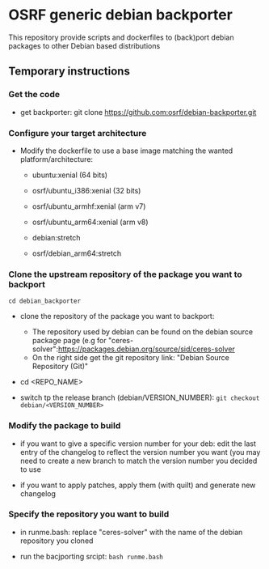 # OSRF generic debian backporter

This repository provide scripts and dockerfiles to (back)port debian packages to other Debian based distributions

## Temporary instructions 

### Get the code
- get backporter: git clone https://github.com:osrf/debian-backporter.git

### Configure your target architecture
- Modify the dockerfile to use a base image matching the wanted platform/architecture:

  - ubuntu:xenial (64 bits)

  - osrf/ubuntu_i386:xenial (32 bits)

  - osrf/ubuntu_armhf:xenial (arm v7)

  - osrf/ubuntu_arm64:xenial (arm v8)

  - debian:stretch

  - osrf/debian_arm64:stretch


### Clone the upstream repository of the package you want to backport

```
cd debian_backporter
```

- clone the repository of the package you want to backport:
  - The repository used by debian can be found on the debian source package page (e.g  for "ceres-solver":https://packages.debian.org/source/sid/ceres-solver
  - On the right side get the git repository link: "Debian Source Repository (Git)"

- cd <REPO_NAME>
- switch tp the release branch (debian/VERSION_NUMBER): `git checkout debian/<VERSION_NUMBER>`

### Modify the package to build

- if you want to give a specific version number for your deb: edit the last entry of the changelog to reflect the version number you want (you may need to create a new branch to match the version number you decided to use

- if you want to apply patches, apply them (with quilt) and generate new changelog

### Specify the repository you want to build
- in runme.bash: replace "ceres-solver" with the name of the debian repository you cloned

- run the bacjporting srcipt: `bash runme.bash`

